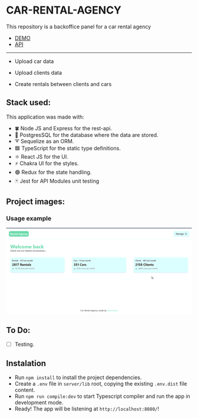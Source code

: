 # CAR-RENTAL-AGENCY

This repository is a backoffice panel for a car rental agency

* [DEMO](https://car-rental-agency.vercel.app/)
* [API](https://car-rental-agency-j.herokuapp.com/)

-----------------------------------------------------

* Upload car data

* Upload clients data

* Create rentals between clients and cars

## Stack used:
This application was made with:

* 🍀 Node JS and Express for the rest-api.
* 💾 PostgresSQL for the database where the data are stored.
* ➰ Sequelize as an ORM.
* 🟦 TypeScript for the static type definitions.
* ⚛️ React JS for the UI.
* ⚡️ Chakra UI for the styles.
* 🟣 Redux for the state handling.
* 🃏 Jest for API Modules unit testing
## Project images: 

### Usage example
![example](/img/caragency.gif)

## To Do: 

- [ ] Testing.

## Instalation

- Run ```npm install``` to install the project dependencies.
- Create a ```.env``` file in ```server/lib``` root, copying the existing ```.env.dist``` file content.
- Run ```npm run compile:dev``` to start Typescript compiler and run the app in development mode.
- Ready! The app will be listening at ```http://localhost:8080/```!  

